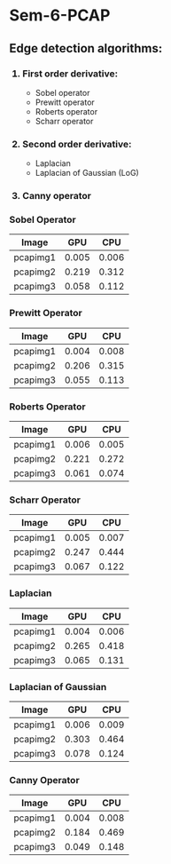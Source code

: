 # Sem-6-PCAP

<h2>Edge detection algorithms:</h2>
<ol>
  <h3><li>First order derivative:</h3>
    <ul>
      <li>Sobel operator
      <li>Prewitt operator
      <li>Roberts operator
      <li>Scharr operator
    </ul>
  </li>
  <h3><li>Second order derivative:</h3></li>
    <ul>
      <li>Laplacian
      <li>Laplacian of Gaussian (LoG)
    </ul>
  </li>
  <h3><li>Canny operator</li></h3>
</ol>

### Sobel Operator
|Image| GPU |CPU|
| -------- | ------- | ------- |
|pcapimg1|0.005|0.006|
|pcapimg2|0.219|0.312|
|pcapimg3|0.058|0.112|
### Prewitt Operator
|Image| GPU |CPU|
| -------- | ------- | ------- |
|pcapimg1|0.004|0.008|
|pcapimg2|0.206|0.315|
|pcapimg3|0.055|0.113|
### Roberts Operator
|Image| GPU |CPU|
| -------- | ------- | ------- |
|pcapimg1|0.006|0.005|
|pcapimg2|0.221|0.272|
|pcapimg3|0.061|0.074|
### Scharr Operator
|Image| GPU |CPU|
| -------- | ------- | ------- |
|pcapimg1|0.005|0.007|
|pcapimg2|0.247|0.444|
|pcapimg3|0.067|0.122|
### Laplacian
|Image| GPU |CPU|
| -------- | ------- | ------- |
|pcapimg1|0.004|0.006|
|pcapimg2|0.265|0.418|
|pcapimg3|0.065|0.131|
### Laplacian of Gaussian
|Image| GPU |CPU|
| -------- | ------- | ------- |
|pcapimg1|0.006|0.009|
|pcapimg2|0.303|0.464|
|pcapimg3|0.078|0.124|
### Canny Operator
|Image| GPU |CPU|
| -------- | ------- | ------- |
|pcapimg1|0.004|0.008|
|pcapimg2|0.184|0.469|
|pcapimg3|0.049|0.148|
